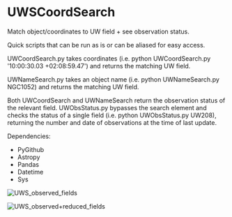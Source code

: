 # UWSCoordSearch
Match object/coordinates to UW field + see observation status.

Quick scripts that can be run as is or can be aliased for easy access.



UWCoordSearch.py takes coordinates (i.e. python UWCoordSearch.py '10:00:30.03 +02:08:59.47') and returns the matching UW field. 

UWNameSearch.py takes an object name (i.e. python UWNameSearch.py NGC1052) and returns the matching UW field.

Both UWCoordSearch and UWNameSearch return the observation status of the relevant field. UWObsStatus.py bypasses the search element and checks the status of a single field (i.e. python UWObsStatus.py UW208), returning the number and date of observations at the time of last update.


Dependencies:
  - PyGithub
  - Astropy
  - Pandas
  - Datetime
  - Sys


![UWS_observed_fields](https://user-images.githubusercontent.com/29441772/124369043-848ad300-dc35-11eb-9881-c00e384337d2.png)


![UWS_observed+reduced_fields](https://user-images.githubusercontent.com/29441772/124369045-86549680-dc35-11eb-9944-5d1ce44d7028.png)



